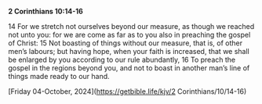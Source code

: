 **2 Corinthians 10:14-16**

14 For we stretch not ourselves beyond our measure, as though we reached not unto you: for we are come as far as to you also in preaching the gospel of Christ: 15 Not boasting of things without our measure, that is, of other men’s labours; but having hope, when your faith is increased, that we shall be enlarged by you according to our rule abundantly, 16 To preach the gospel in the regions beyond you, and not to boast in another man’s line of things made ready to our hand.

[Friday 04-October, 2024](https://getbible.life/kjv/2 Corinthians/10/14-16)
